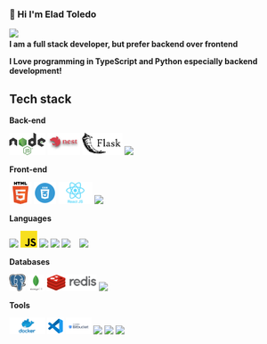 ### 👋 Hi I'm Elad Toledo

<a href="https://www.linkedin.com/in/elad-toledo-b551b71ba/"><img src="https://img.shields.io/badge/LinkedIn-0077B5?style=for-the-badge&logo=linkedin&logoColor=white" /></a>  
**I am a full stack developer, but prefer backend over frontend**

**I Love programming in TypeScript and Python especially backend development!**

## Tech stack

**Back-end**

<code><img height="40" src="https://raw.githubusercontent.com/orenKingK/orenKingK/master/images/nodejs.png"></code>
<code><img height="40" src="https://raw.githubusercontent.com/orenKingK/orenKingK/master/images/nestjs.png"></code>
<code><img height="40" src="https://raw.githubusercontent.com/orenKingK/orenKingK/master/images/flask.png"></code>
<code><img height="40" src="https://fastapi.tiangolo.com/img/logo-margin/logo-teal.png"></code>

**Front-end**

<code><img height="40" src="https://raw.githubusercontent.com/orenKingK/orenKingK/master/images/html.png"></code>
<code><img height="40" src="https://raw.githubusercontent.com/orenKingK/orenKingK/master/images/css.png"></code>
<code><img height="40" src="https://raw.githubusercontent.com/orenKingK/orenKingK/master/images/reactjs.png"></code>
<code><img height="40" src="https://upload.wikimedia.org/wikipedia/commons/1/17/Google-flutter-logo.png"></code>

**Languages**

<code><img height="30" src="https://upload.wikimedia.org/wikipedia/commons/thumb/4/4c/Typescript_logo_2020.svg/1200px-Typescript_logo_2020.svg.png"></code>
<code><img height="30" src="https://raw.githubusercontent.com/orenKingK/orenKingK/master/images/javascript.png"></code>
<code><img height="30" src="https://upload.wikimedia.org/wikipedia/commons/thumb/c/c3/Python-logo-notext.svg/1200px-Python-logo-notext.svg.png"></code>
<code><img height="30" src="https://www.codeguru.com/wp-content/uploads/2021/08/C-Sharp-Tutorials.png"></code>
<code><img height="30" src="https://avatars.githubusercontent.com/u/1609975?s=200&v=4"></code>
<code><img style="margin-left:0.8rem" height="30" src="https://upload.wikimedia.org/wikipedia/commons/thumb/1/18/ISO_C%2B%2B_Logo.svg/1200px-ISO_C%2B%2B_Logo.svg.png"></code>

**Databases**

<code><img height="30" src="https://raw.githubusercontent.com/orenKingK/orenKingK/master/images/postgresql.png"></code>
<code><img height="30" src="https://raw.githubusercontent.com/orenKingK/orenKingK/master/images/mongodb.png"></code>
<code><img height="30" src="https://raw.githubusercontent.com/orenKingK/orenKingK/master/images/redis.png"></code>
<code><img height="30" src="https://upload.wikimedia.org/wikipedia/he/thumb/6/62/MySQL.svg/1200px-MySQL.svg.png"></code>

**Tools**

<code><img height="30" src="https://raw.githubusercontent.com/orenKingK/orenKingK/master/images/docker.png"></code>
<code><img height="30" src="https://raw.githubusercontent.com/orenKingK/orenKingK/master/images/vscode.png"></code>
<code><img height="30" src="https://raw.githubusercontent.com/orenKingK/orenKingK/master/images/bitbucket.png"></code>
<code><img height="30" src="https://thurrott.s3.amazonaws.com/wp-content/uploads/sites/2/2023/01/GitHub.jpeg"></code>
<code><img height="30" src="https://pisquare.fr/wp-content/uploads/2022/05/h2jfrvzrbyh1yff2n3wfu2hkqqps6x_uvqo.png"></code>
<code><img height="30" src="https://cloud.google.com/_static/cloud/images/social-icon-google-cloud-1200-630.png"></code>

